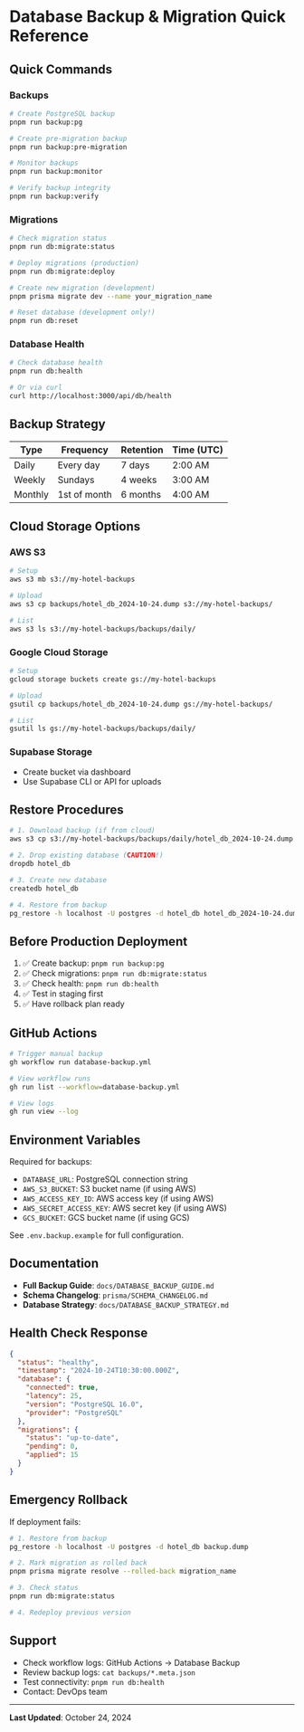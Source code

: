 # Database Backup & Migration Quick Reference

## Quick Commands

### Backups

```bash
# Create PostgreSQL backup
pnpm run backup:pg

# Create pre-migration backup
pnpm run backup:pre-migration

# Monitor backups
pnpm run backup:monitor

# Verify backup integrity
pnpm run backup:verify
```

### Migrations

```bash
# Check migration status
pnpm run db:migrate:status

# Deploy migrations (production)
pnpm run db:migrate:deploy

# Create new migration (development)
pnpm prisma migrate dev --name your_migration_name

# Reset database (development only!)
pnpm run db:reset
```

### Database Health

```bash
# Check database health
pnpm run db:health

# Or via curl
curl http://localhost:3000/api/db/health
```

## Backup Strategy

| Type | Frequency | Retention | Time (UTC) |
|------|-----------|-----------|------------|
| Daily | Every day | 7 days | 2:00 AM |
| Weekly | Sundays | 4 weeks | 3:00 AM |
| Monthly | 1st of month | 6 months | 4:00 AM |

## Cloud Storage Options

### AWS S3
```bash
# Setup
aws s3 mb s3://my-hotel-backups

# Upload
aws s3 cp backups/hotel_db_2024-10-24.dump s3://my-hotel-backups/

# List
aws s3 ls s3://my-hotel-backups/backups/daily/
```

### Google Cloud Storage
```bash
# Setup
gcloud storage buckets create gs://my-hotel-backups

# Upload
gsutil cp backups/hotel_db_2024-10-24.dump gs://my-hotel-backups/

# List
gsutil ls gs://my-hotel-backups/backups/daily/
```

### Supabase Storage
- Create bucket via dashboard
- Use Supabase CLI or API for uploads

## Restore Procedures

```bash
# 1. Download backup (if from cloud)
aws s3 cp s3://my-hotel-backups/backups/daily/hotel_db_2024-10-24.dump ./

# 2. Drop existing database (CAUTION!)
dropdb hotel_db

# 3. Create new database
createdb hotel_db

# 4. Restore from backup
pg_restore -h localhost -U postgres -d hotel_db hotel_db_2024-10-24.dump
```

## Before Production Deployment

1. ✅ Create backup: `pnpm run backup:pg`
2. ✅ Check migrations: `pnpm run db:migrate:status`
3. ✅ Check health: `pnpm run db:health`
4. ✅ Test in staging first
5. ✅ Have rollback plan ready

## GitHub Actions

```bash
# Trigger manual backup
gh workflow run database-backup.yml

# View workflow runs
gh run list --workflow=database-backup.yml

# View logs
gh run view --log
```

## Environment Variables

Required for backups:
- `DATABASE_URL`: PostgreSQL connection string
- `AWS_S3_BUCKET`: S3 bucket name (if using AWS)
- `AWS_ACCESS_KEY_ID`: AWS access key (if using AWS)
- `AWS_SECRET_ACCESS_KEY`: AWS secret key (if using AWS)
- `GCS_BUCKET`: GCS bucket name (if using GCS)

See `.env.backup.example` for full configuration.

## Documentation

- **Full Backup Guide**: `docs/DATABASE_BACKUP_GUIDE.md`
- **Schema Changelog**: `prisma/SCHEMA_CHANGELOG.md`
- **Database Strategy**: `docs/DATABASE_BACKUP_STRATEGY.md`

## Health Check Response

```json
{
  "status": "healthy",
  "timestamp": "2024-10-24T10:30:00.000Z",
  "database": {
    "connected": true,
    "latency": 25,
    "version": "PostgreSQL 16.0",
    "provider": "PostgreSQL"
  },
  "migrations": {
    "status": "up-to-date",
    "pending": 0,
    "applied": 15
  }
}
```

## Emergency Rollback

If deployment fails:

```bash
# 1. Restore from backup
pg_restore -h localhost -U postgres -d hotel_db backup.dump

# 2. Mark migration as rolled back
pnpm prisma migrate resolve --rolled-back migration_name

# 3. Check status
pnpm run db:migrate:status

# 4. Redeploy previous version
```

## Support

- Check workflow logs: GitHub Actions → Database Backup
- Review backup logs: `cat backups/*.meta.json`
- Test connectivity: `pnpm run db:health`
- Contact: DevOps team

---

**Last Updated**: October 24, 2024
